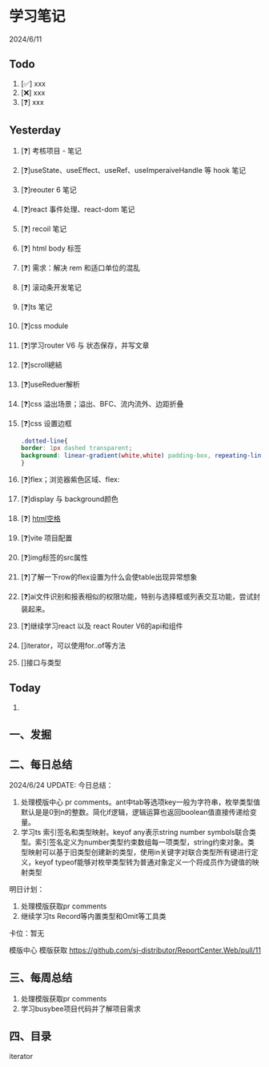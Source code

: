 # 学习笔记

2024/6/11

## Todo

1. [✅] xxx
2. [❌] xxx
3. [❓] xxx

## Yesterday

1. [❓] 考核项目 - 笔记

2. [❓]useState、useEffect、useRef、useImperaiveHandle 等 hook 笔记

3. [❓]reouter 6 笔记

4. [❓]react 事件处理、react-dom 笔记

5. [❓] recoil 笔记

6. [❓] html body 标签

7. [❓] 需求：解决 rem 和适口单位的混乱

8. [❓] 滚动条开发笔记

9. [❓]ts 笔记

10. [❓]css module

11. [❓]学习router V6 与 状态保存，并写文章

12. [❓]scroll總結

13. [❓]useReduer解析

14. [❓]css 溢出场景；溢出、BFC、流内流外、边距折叠

15. [❓]css 设置边框

    ~~~css
    .dotted-line{    
    border: 1px dashed transparent;    
    background: linear-gradient(white,white) padding-box, repeating-linear-gradient(-45deg,#ccc 0, #ccc .25em,white 0,white .75em);
    }
    
    ~~~

16. [❓]flex；浏览器紫色区域、flex:

17. [❓]display 与 background颜色

18. [❓] [html空格](https://blog.csdn.net/wuzhiyue2/article/details/117990898)

19. [❓]vite 项目配置

20. [❓]img标签的src属性

21. [❓]了解一下row的flex设置为什么会使table出现异常想象

22. [❓]ai文件识别和报表相似的权限功能，特别与选择框或列表交互功能，尝试封装起来。

23. [❓]继续学习react 以及 react Router V6的api和组件

24. []iterator，可以使用for..of等方法

25. []接口与类型

## Today

1. 



## 一、发掘



## 二、每日总结

2024/6/24 UPDATE:
今日总结：

1. 处理模版中心 pr comments。ant中tab等选项key一般为字符串，枚举类型值默认是是0到n的整数。简化if逻辑，逻辑运算也返回boolean值直接传递给变量。
2. 学习ts 索引签名和类型映射。keyof any表示string number symbols联合类型。索引签名定义为number类型约束数组每一项类型，string约束对象。类型映射可以基于旧类型创建新的类型，使用in关键字对联合类型所有键进行定义，keyof typeof能够对枚举类型转为普通对象定义一个将成员作为键值的映射类型




明日计划：

1. 处理模版获取pr comments
1. 继续学习ts Record等内置类型和Omit等工具类



卡位：暂无

模版中心 模版获取 https://github.com/sj-distributor/ReportCenter.Web/pull/11



## 三、每周总结

1. 处理模版获取pr comments
2. 学习busybee项目代码并了解项目需求




## 四、目录

iterator